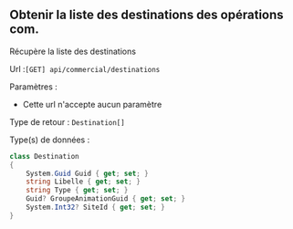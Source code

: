 ## <span id='listedestinations'>Obtenir la liste des destinations des opérations com.</span>

Récupère la liste des destinations

Url :`[GET] api/commercial/destinations`

Paramètres : 

- Cette url n'accepte aucun paramètre

Type de retour : `Destination[]`

Type(s) de données :

```csharp
class Destination
{
	System.Guid Guid { get; set; }
	string Libelle { get; set; }
	string Type { get; set; }
	Guid? GroupeAnimationGuid { get; set; }
	System.Int32? SiteId { get; set; }
}

```
